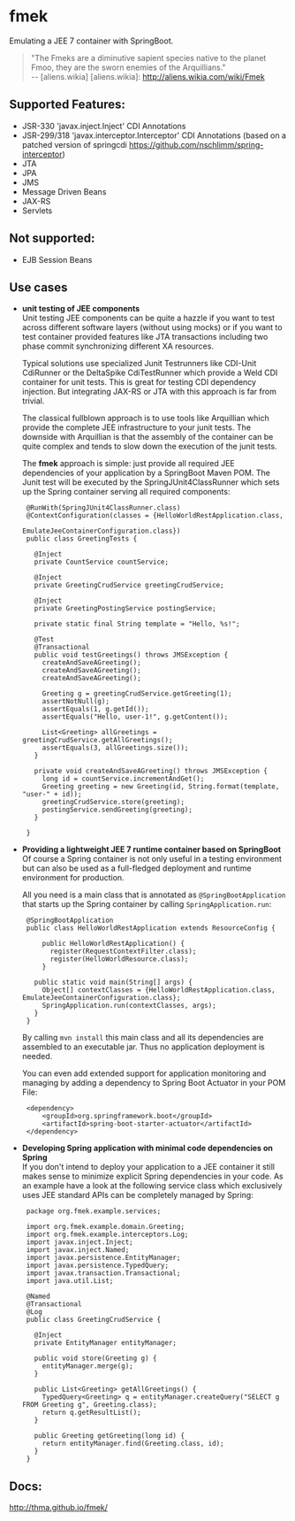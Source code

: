# fmek

Emulating a JEE 7 container with SpringBoot.

> "The Fmeks are a diminutive sapient species native to the planet Fmoo, they are the sworn enemies of the Arquillians."  
-- [aliens.wikia] [aliens.wikia]: http://aliens.wikia.com/wiki/Fmek

## Supported Features:

- JSR-330 'javax.inject.Inject' CDI Annotations
- JSR-299/318 'javax.interceptor.Interceptor' CDI Annotations (based on a patched version of springcdi https://github.com/nschlimm/spring-interceptor)
- JTA
- JPA
- JMS
- Message Driven Beans
- JAX-RS
- Servlets

## Not supported:

- EJB Session Beans

## Use cases
-  **unit testing of JEE components**  
    Unit testing JEE components can be quite a hazzle if you want to test across different software layers (without using mocks) or if you want to test container provided features like JTA transactions including two phase commit synchronizing different XA resources.  

    Typical solutions use specialized Junit Testrunners like CDI-Unit CdiRunner or the DeltaSpike CdiTestRunner which provide a Weld CDI container for unit tests. This is great for testing CDI dependency injection. But integrating JAX-RS or JTA with this approach is far from trivial.  
    
    The classical fullblown approach is to use tools like Arquillian which provide the complete JEE infrastructure to your junit tests. The downside with Arquillian is that the assembly of the container can be quite complex and tends to slow down the execution of the junit tests.  
    
    The **fmek** approach is simple: just provide all required JEE dependencies of your application by a SpringBoot Maven POM. The Junit test will be executed by the SpringJUnit4ClassRunner which sets up the Spring container serving all required components:

        @RunWith(SpringJUnit4ClassRunner.class)
        @ContextConfiguration(classes = {HelloWorldRestApplication.class, 
                                         EmulateJeeContainerConfiguration.class})
        public class GreetingTests {
        
          @Inject
          private CountService countService;
        
          @Inject
          private GreetingCrudService greetingCrudService;
        
          @Inject
          private GreetingPostingService postingService;
        
          private static final String template = "Hello, %s!";
        
          @Test
          @Transactional
          public void testGreetings() throws JMSException {
            createAndSaveAGreeting();
            createAndSaveAGreeting();
            createAndSaveAGreeting();
        
            Greeting g = greetingCrudService.getGreeting(1);
            assertNotNull(g);
            assertEquals(1, g.getId());
            assertEquals("Hello, user-1!", g.getContent());
        
            List<Greeting> allGreetings =  greetingCrudService.getAllGreetings();
            assertEquals(3, allGreetings.size());
          }
        
          private void createAndSaveAGreeting() throws JMSException {
            long id = countService.incrementAndGet();
            Greeting greeting = new Greeting(id, String.format(template, "user-" + id));
            greetingCrudService.store(greeting);
            postingService.sendGreeting(greeting);
          }
        
        }  
    
-  **Providing a lightweight JEE 7 runtime container based on SpringBoot**  
    Of course a Spring container is not only useful in a testing environment but can also be used as a full-fledged deployment and runtime environment for production.

    All you need is a main class that is annotated as <code>@SpringBootApplication</code> that starts up the Spring container by calling <code>SpringApplication.run</code>:

        @SpringBootApplication
        public class HelloWorldRestApplication extends ResourceConfig {
        
            public HelloWorldRestApplication() {
              register(RequestContextFilter.class);
              register(HelloWorldResource.class);
            }
        
          public static void main(String[] args) {
            Object[] contextClasses = {HelloWorldRestApplication.class, EmulateJeeContainerConfiguration.class};
            SpringApplication.run(contextClasses, args);
          }
        }
    
    By calling <code>mvn install</code> this main class and all its dependencies are assembled to an executable jar. Thus no application deployment is needed.   
    
    You can even add extended support for application monitoring and managing by adding a dependency to Spring Boot Actuator in your POM File:
    
        <dependency>
            <groupId>org.springframework.boot</groupId>
            <artifactId>spring-boot-starter-actuator</artifactId>
        </dependency>

-  **Developing Spring application with minimal code dependencies on Spring**  
    If you don't intend to deploy your application to a JEE container it still makes sense to minimize explicit Spring dependencies in your code. As an example have a look at the following service class which exclusively uses JEE standard APIs can be completely managed by Spring:

        package org.fmek.example.services;

        import org.fmek.example.domain.Greeting;
        import org.fmek.example.interceptors.Log;
        import javax.inject.Inject;
        import javax.inject.Named;
        import javax.persistence.EntityManager;
        import javax.persistence.TypedQuery;
        import javax.transaction.Transactional;
        import java.util.List;
        
        @Named
        @Transactional
        @Log
        public class GreetingCrudService {
        
          @Inject
          private EntityManager entityManager;
        
          public void store(Greeting g) {
            entityManager.merge(g);
          }
        
          public List<Greeting> getAllGreetings() {
            TypedQuery<Greeting> q = entityManager.createQuery("SELECT g FROM Greeting g", Greeting.class);
            return q.getResultList();
          }
        
          public Greeting getGreeting(long id) {
            return entityManager.find(Greeting.class, id);
          }
        }


## Docs:
http://thma.github.io/fmek/
